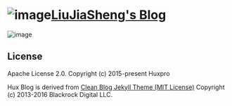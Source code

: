 ![image](https://github.com/user-attachments/assets/b9f07552-2439-4390-8fea-6e9768423021)[LiuJiaSheng's Blog](https://ohmyjason.github.io/)
================================

![image](https://github.com/user-attachments/assets/a54a1995-ecdd-4ed3-b225-9ffdaf12f0b3)



License
-------

Apache License 2.0.
Copyright (c) 2015-present Huxpro

Hux Blog is derived from [Clean Blog Jekyll Theme (MIT License)](https://github.com/BlackrockDigital/startbootstrap-clean-blog-jekyll/)
Copyright (c) 2013-2016 Blackrock Digital LLC.
